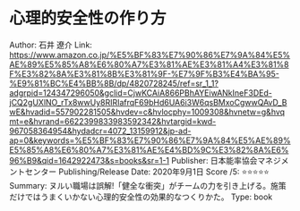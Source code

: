 # 心理的安全性の作り方

Author: 石井 遼介
Link: https://www.amazon.co.jp/%E5%BF%83%E7%90%86%E7%9A%84%E5%AE%89%E5%85%A8%E6%80%A7%E3%81%AE%E3%81%A4%E3%81%8F%E3%82%8A%E3%81%8B%E3%81%9F-%E7%9F%B3%E4%BA%95-%E9%81%BC%E4%BB%8B/dp/4820728245/ref=sr_1_1?adgrpid=124347296050&gclid=CjwKCAiA866PBhAYEiwANkIneF3DEd-jCQ2gUXlNO_rTx8wwUy8RIRIafrqF69bHd6UA6i3W6qsBMxoCgwwQAvD_BwE&hvadid=557902281505&hvdev=c&hvlocphy=1009308&hvnetw=g&hvqmt=e&hvrand=6622399833983592342&hvtargid=kwd-967058364954&hydadcr=4072_13159912&jp-ad-ap=0&keywords=%E5%BF%83%E7%90%86%E7%9A%84%E5%AE%89%E5%85%A8%E6%80%A7%E3%81%AE%E4%BD%9C%E3%82%8A%E6%96%B9&qid=1642922473&s=books&sr=1-1
Publisher: 日本能率協会マネジメントセンター
Publishing/Release Date: 2020年9月1日
Score /5: ⭐️⭐️⭐️⭐️⭐️
Summary: ヌルい職場は誤解!「健全な衝突」がチームの力を引き上げる。施策だけではうまくいかない心理的安全性の効果的なつくりかた。
Type: book